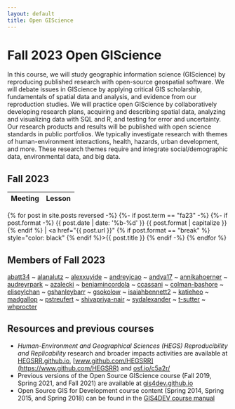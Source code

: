 ```yaml
---
layout: default
title: Open GIScience
---
```


# Fall 2023 Open GIScience

In this course, we will study geographic information science (GIScience) by reproducing published research with open-source geospatial software.
We will debate issues in GIScience by applying critical GIS scholarship, fundamentals of spatial data and analysis, and evidence from our reproduction studies.
We will practice open GIScience by collaboratively developing research plans, acquiring and describing spatial data, analyzing and visualizing data with SQL and R, and testing for error and uncertainty.
Our research products and results will be published with open science standards in public portfolios.
We typically investigate research with themes of human-environment interactions, health, hazards, urban development, and more.
These research themes require and integrate social/demographic data, environmental data, and big data.

## Fall 2023

Meeting | Lesson
:-----: | :----:
{% for post in site.posts reversed -%}
{%- if post.term == "fa23" -%} {%- if post.format -%} {{ post.date | date: '%b-%d' }} {{ post.format | capitalize }} {% endif %} | <a href="{{ post.url }}" {% if post.format == "break" %} style="color: black" {% endif %}>{{ post.title }}</a>
{% endif -%}
{% endfor %}

## Members of Fall 2023

[abatt34](https://abatt34.github.io)  ~
[alanalutz](https://alanalutz.github.io)  ~
[alexxuyide](https://alexxuyide.github.io)  ~
[andreyjcao](https://andreyjcao.github.io)  ~
[andya17](https://andya17.github.io)  ~
[annikahoerner](https://annikahoerner.github.io)  ~
[audreyrpark](https://audreyrpark.github.io)  ~
[azalecki](https://azalecki.github.io)  ~
[benjamincordola](https://benjamincordola.github.io)  ~
[ccassani](https://ccassani.github.io)  ~
[colman-bashore](https://colman-bashore.github.io)  ~
[eliseylchan](https://eliseylchan.github.io)  ~
[gshanleybarr](https://gshanleybarr.github.io)  ~
[gsokolow](https://gsokolow.github.io)  ~
[isaiahbennett2](https://isaiahbennett2.github.io)  ~
[katieheo](https://katieheo.github.io)  ~
[madgallop](https://madgallop.github.io)  ~
[pstreufert](https://pstreufert.github.io)  ~
[shivapriya-nair](https://shivapriya-nair.github.io)  ~
[sydalexander](https://sydalexander.github.io)  ~
[t-sutter](https://t-sutter.github.io)  ~
[whprocter](https://whprocter.github.io)

## Resources and previous courses

- *Human-Environment and Geographical Sciences (HEGS) Reproducibility and Replicability*  research and broader impacts activities are available at [HEGSRR.github.io](https://HEGSRR.github.io), [www.github.com/HEGSRR](https://www.github.com/HEGSRR) and [osf.io/c5a2r/](https://osf.io/c5a2r/)
- Previous versions of the Open Source GIScience course (Fall 2019, Spring 2021, and Fall 2021) are available at [gis4dev.github.io](https://gis4dev.github.io)
- Open Source GIS for Development course content (Spring 2014, Spring 2015, and Spring 2018) can be found in the [GIS4DEV course manual](https://gis4dev.github.io/assets/GIS4DEV.pdf)

